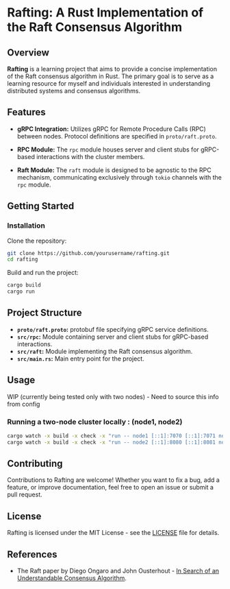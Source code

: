 # Rafting: A Rust Implementation of the Raft Consensus Algorithm

## Overview

**Rafting** is a learning project that aims to provide a concise implementation of the Raft consensus algorithm in Rust. The primary goal is to serve
as a learning resource for myself and individuals interested in understanding distributed systems and consensus algorithms.

## Features

- **gRPC Integration:** Utilizes gRPC for Remote Procedure Calls (RPC) between nodes. Protocol definitions are specified in `proto/raft.proto`.

- **RPC Module:** The `rpc` module houses server and client stubs for gRPC-based interactions with the cluster members.

- **Raft Module:** The `raft` module is designed to be agnostic to the RPC mechanism, communicating exclusively through `tokio` channels with
  the `rpc` module.

## Getting Started

### Installation

Clone the repository:

```bash
git clone https://github.com/yourusername/rafting.git
cd rafting
```

Build and run the project:

```bash
cargo build
cargo run
```

## Project Structure

- **`proto/raft.proto`:** protobuf file specifying gRPC service definitions.
- **`src/rpc`:** Module containing server and client stubs for gRPC-based interactions.
- **`src/raft`:** Module implementing the Raft consensus algorithm.
- **`src/main.rs`:** Main entry point for the project.

## Usage

WIP (currently being tested only with two nodes) - Need to source this info from config

### Running a two-node cluster locally : (node1, node2)

```bash
cargo watch -x build -x check -x "run -- node1 [::1]:7070 [::1]:7071 node2 http://[::1]:8080"
cargo watch -x build -x check -x "run -- node2 [::1]:8080 [::1]:8081 node1 http://[::1]:7070"
```

## Contributing

Contributions to Rafting are welcome! Whether you want to fix a bug, add a feature, or improve documentation, feel free to open an issue or submit a
pull request.

## License

Rafting is licensed under the MIT License - see the [LICENSE](LICENSE) file for details.

## References

- The Raft paper by Diego Ongaro and John Ousterhout - [In Search of an Understandable Consensus Algorithm](https://raft.github.io/raft.pdf).
